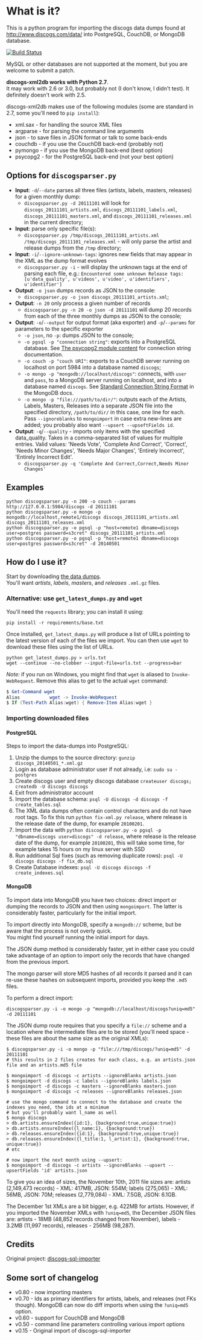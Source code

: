 # What is it?

This is a python program for importing the discogs data dumps found at
<http://www.discogs.com/data/> into PostgreSQL, CouchDB, or MongoDB database.

[![Build Status](https://travis-ci.org/philipmat/discogs-xml2db.svg?branch=master)](https://travis-ci.org/philipmat/discogs-xml2db)

MySQL or other databases are not supported at the moment, but you are welcome
to submit a patch.

**discogs-xml2db works with Python 2.7**.  
It may work with 2.6 or 3.0, but probably not (I don't know, I didn't test).
It definitely doesn't work with 2.5.

discogs-xml2db makes use of the following modules
(some are standard in 2.7, some you'll need to `pip install`):

* xml.sax - for handling the source XML files
* argparse - for parsing the command line arguments
* json - to save files in JSON format or talk to some back-ends
* couchdb - if you use the CouchDB back-end (probably not)
* pymongo - if you use the MongoDB back-end (best option)
* psycopg2 - for the PostgreSQL back-end (not your best option)

## Options for `discogsparser.py`

* **Input**: `-d`/`--date` parses all three files
  (artists, labels, masters, releases) for a given monthly dump:
  * `discogsparser.py -d 20111101` will look for `discogs_20111101_artists.xml`,
    `discogs_20111101_labels.xml`, `discogs_20111101_masters.xml`,
    and `discogs_20111101_releases.xml` in the current directory;
* **Input**: parse only specific file(s):
  * `discogsparser.py /tmp/discogs_20111101_artists.xml /tmp/discogs_20111101_releases.xml` - will
    only parse the artist and release dumps from the `/tmp` directory;
* **Input**: `-i`/`--ignore-unknown-tags`: ignores new fields that may appear in the XML
  as the dump format evolves  
  * `discogsparser.py -i` - will display the unknown tags at the end of parsing each file, e.g.:
    `Encountered some unknown Release tags: [u'data_quality', u'videos', u'video', u'identifiers', u'identifier']`
* **Output**: `-o json` dumps records as JSON to the console:
  * `discogsparser.py -o json discogs_20111101_artists.xml`;
* **Output**: `-n 20` only process a given number of records
  * `discogsparser.py -n 20 -o json -d 20111101` will dump 20 records from each
    of the three monthly dumps as JSON to the console;  
* **Output**: `-o`/`--output` for output format (aka exporter) and `-p`/`--params` for parameters to the specific exporter
  * `-o json`, no `-p`: dumps JSON to the console;
  * `-o pgsql -p "connection string"`: exports into a PostgreSQL database.
    See [The psycopg2 module content](http://initd.org/psycopg/docs/module.html) for connection string documentation.
  * `-o couch -p "couch URI"`: exports to a CouchDB server running on localhost
    on port 5984 into a database named `discogs`;
  * `-o mongo -p "mongodb://localhost/discogs"`: connects, with `user` and `pass`,
    to a MongoDB server running on localhost, and into a database named `discogs`.
    See [Standard Connection String Format](http://www.mongodb.org/display/DOCS/Connections) in the MongoDB docs.
  * `-o mongo -p "file:///path/to/dir/"`: outputs each of the Artists, Labels, Masters, Releases
    into a separate JSON file into the specified directory, `/path/to/dir/` in this case,
    one line for each.
    Pass `--ignoreblanks` to `mongoimport` in case extra new-lines are added;
    you probably also want `--upsert --upseftFields id`.
* **Output**: `-q`/`--quality` - imports only items with the specified data_quality.
  Takes in a comma-separated list of values for multiple entries.
  Valid values: 'Needs Vote', 'Complete And Correct', 'Correct', 'Needs Minor Changes',
  'Needs Major Changes', 'Entirely Incorrect', 'Entirely Incorrect Edit'.
  * `discogsparser.py -q 'Complete And Correct,Correct,Needs Minor Changes'`

## Examples

    python discogsparser.py -n 200 -o couch --params http://127.0.0.1:5984/discogs -d 20111101
    python discogsparser.py -o mongo -p mongodb://localhost,remote1/discogs discogs_20111101_artists.xml discogs_20111101_releases.xml
    python discogsparser.py -o pgsql -p "host=remote1 dbname=discogs user=postgres password=s3cret" discogs_20111101_artists.xml
    python discogsparser.py -o pgsql -p "host=remote1 dbname=discogs user=postgres password=s3cret" -d 20140501

## How do I use it?

Start by downloading [the data dumps](http://data.discogs.com/).  
You'll want *artists*, *labels*, *masters*, and *releases* `.xml.gz` files.

### Alternative: use `get_latest_dumps.py` and `wget`

You'll need the `requests` library; you can install it using:

    pip install -r requirements/base.txt

Once installed, `get_latest_dumps.py` will produce a list of URLs pointing
to the latest version of each of the files we import. You can then use `wget`
to download these files using the list of URLs.

    python get_latest_dumps.py > urls.txt
    wget --continue --no-clobber --input-file=urls.txt --progress=bar

*Note:* if you run on Windows, you might find that `wget` is aliased
to `Invoke-WebRequest`. Remove this alias to get to the actual `wget` command:

```powershell
$ Get-Command wget
Alias           wget -> Invoke-WebRequest
$ If (Test-Path Alias:wget) { Remove-Item Alias:wget }
```

### Importing downloaded files

#### PostgreSQL

Steps to import the data-dumps into PostgreSQL:

1. Unzip the dumps to the source directory: `gunzip discogs_20140501_*.xml.gz`
2. Login as database administrator user if not already, i.e: `sudo su - postgres`
3. Create discogs user and empty discogs database `createuser discogs; createdb -U discogs discogs`
4. Exit from administrator account
5. Import the database schema: `psql -U discogs -d discogs -f create_tables.sql`
6. The XML data dumps often contain control characters and do not have root tags.
   To fix this run `python fix-xml.py release`, where release is the release date of the dump,
   for example `20100201`.
7. Import the data with `python discogsparser.py -o pgsql -p "dbname=discogs user=discogs" -d release`,
   where release is the release date of the dump, for example `20100201`, this will take some time,
   for example takes 15 hours on my linux server with SSD
8. Run additional Sql fixes (such as removing duplicate rows): `psql -U discogs discogs -f fix_db.sql`
9. Create Database indexes: `psql -U discogs discogs -f create_indexes.sql`

#### MongoDB

To import data into MongoDB you have two choices: direct import or dumping the records to JSON and then using `mongoimport`.
The latter is considerably faster, particularly for the initial import.

To import directly into MongoDB, specify a `mongodb://` scheme,
but be aware that the process is not overly quick.  
You might find yourself running the initial import for days.

The JSON dump method is considerably faster, yet in either case you could take advantage
of an option to import only the records that have changed from the previous import.

The mongo parser will store MD5 hashes of all records it parsed and it can re-use
these hashes on subsequent imports, provided you keep the `.md5` files.

To perform a direct import:

    discogsparser.py -i -o mongo -p "mongodb://localhost/discogs?uniq=md5" -d 20111101

The JSON dump route requires that you specify a `file://` scheme and a location
where the intermediate files are to be stored
(you'll need space - these files are about the same size as the original XMLs):

    $ discogsparser.py -i -o mongo -p "file:///tmp/discogs/?uniq=md5" -d 20111101
    # this results in 2 files creates for each class, e.g. an artists.json file and an artists.md5 file

    $ mongoimport -d discogs -c artists --ignoreBlanks artists.json
    $ mongoimport -d discogs -c labels --ignoreBlanks labels.json
    $ mongoimport -d discogs -c masters --ignoreBlanks masters.json
    $ mongoimport -d discogs -c releases --ignoreBlanks releases.json

    # use the mongo command to connect to the database and create the indexes you need, the ids at a minimum
    # but you'll probably want l_name as well
    $ mongo discogs
    > db.artists.ensureIndex({id:1}, {background:true,unique:true})
    > db.artists.ensureIndex({l_name:1}, {background:true})
    > db.releases.ensureIndex({id:1}, {background:true,unique:true})
    > db.releases.ensureIndex({l_title:1, l_artist:1}, {background:true, unique:true})
    # etc

    # now import the next month using --upsert:
    $ mongoimport -d discogs -c artists --ignoreBlanks --upsert --upsertFields 'id' artists.json

To give you an idea of sizes, the November 10th, 2011 file sizes are:
artists (2,149,473 records) - XML: 417MB, JSON: 554M;
labels (275,065) - XML: 56MB, JSON: 70M;
releases (2,779,084) - XML: 7.5GB, JSON: 6.1GB.

The December 1st XMLs are a bit bigger, e.g. 422MB for artists.
However, if you imported the November XMLs with `?uniq=md5`, the December JSON files are:
artists - 18MB (48,852 records changed from November),
labels - 3.2MB (11,997 records),
releases - 256MB (98,287).

## Credits

Original project: [discogs-sql-importer](http://code.google.com/p/discogs-sql-importer/)

## Some sort of changelog

* v0.80 - now importing masters
* v0.70 - Ids as primary identifiers for artists, labels, and releases (not FKs though).
  MongoDB can now do diff imports when using the `?uniq=md5` option.
* v0.60 - support for CouchDB and MongoDB
* v0.50 - command line parameters controlling various import options
* v0.15 - Original import of discogs-sql-importer
